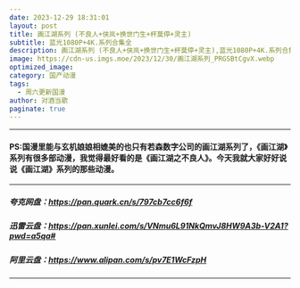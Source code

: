 ```yaml
---
date: 2023-12-29 18:31:01
layout: post
title: 画江湖系列 (不良人+侠岚+换世门生+杯莫停+灵主)
subtitle: 蓝光1080P+4K.系列合集全
description: 画江湖系列 (不良人+侠岚+换世门生+杯莫停+灵主),蓝光1080P+4K.系列合集全...
image: https://cdn-us.imgs.moe/2023/12/30/画江湖系列_PRGSBtCgvX.webp
optimized_image: 
category: 国产动漫
tags:
  - 周六更新国漫
author: 对酒当歌
paginate: true
---
```



---

#### PS:国漫里能与玄机娘娘相媲美的也只有若森数字公司的画江湖系列了，《画江湖》系列有很多部动漫，我觉得最好看的是《画江湖之不良人》。今天我就大家好好说说《画江湖》系列的那些动漫。

---

##### 夸克网盘：<https://pan.quark.cn/s/797cb7cc6f6f>

##### 迅雷云盘：<https://pan.xunlei.com/s/VNmu6L91NkQmvJ8HW9A3b-V2A1?pwd=a5qa#>

##### 阿里云盘：<https://www.alipan.com/s/pv7E1WcFzpH>

---
